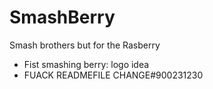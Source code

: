# SmashBerry
Smash brothers but for the Rasberry
- Fist smashing berry: logo idea
- FUACK READMEFILE CHANGE#900231230